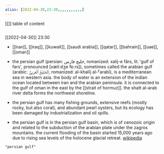 ```yaml
---
alias: [2022-04-30,23:30,,,,,,,,,,,]
---
```

[[]]
table of content
```toc
```

[[2022-04-30]] 23:30
- [[iran]], [[iraq]], [[kuwait]], [[saudi arabia]], [[qatar]], [[bahrain]], [[uae]], [[oman]]

- the persian gulf (persian: خلیج فارس, romanized: xalij-e fârs, lit. 'gulf of fars', pronounced [xæliːdʒe fɒːɾs]), sometimes called the arabian gulf (arabic: اَلْخَلِيْجُ ٱلْعَرَبِيُّ, romanized: al-khalīj al-ˁarabī), is a mediterranean sea in western asia. the body of water is an extension of the indian ocean located between iran and the arabian peninsula. it is connected to the gulf of oman in the east by the [[strait of hormuz]]. the shatt al-arab river delta forms the northwest shoreline.
- the persian gulf has many fishing grounds, extensive reefs (mostly rocky, but also coral), and abundant pearl oysters, but its ecology has been damaged by industrialization and oil spills.
- the persian gulf is in the persian gulf basin, which is of cenozoic origin and related to the subduction of the arabian plate under the zagros mountains. the current flooding of the basin started 15,000 years ago due to rising sea levels of the holocene glacial retreat.
[wikipedia](https://en.wikipedia.org/wiki/persian%20gulf)
```query
"persian gulf"
```